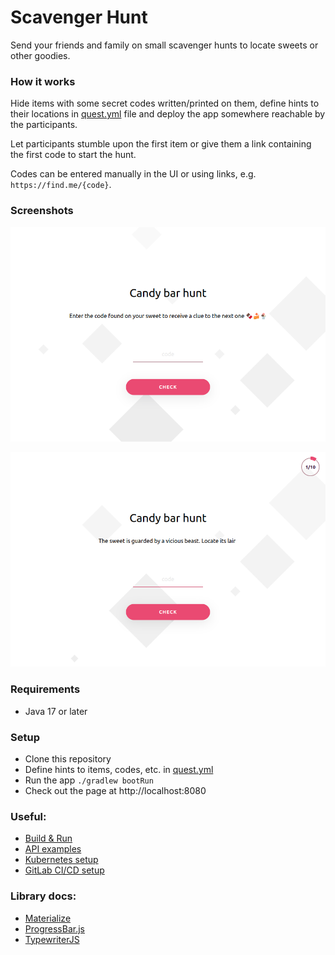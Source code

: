 # Scavenger Hunt

Send your friends and family on small scavenger hunts to locate sweets or other goodies.

### How it works

Hide items with some secret codes written/printed on them, define hints to their locations in
[quest.yml](src/main/resources/quest.yml) file and deploy the app somewhere reachable by the
participants.

Let participants stumble upon the first item or give them a link containing the first code to start the hunt.

Codes can be entered manually in the UI or using links, e.g. `https://find.me/{code}`.

### Screenshots

![UI screenshot](doc/images/ui-example-1.png)

![UI screenshot](doc/images/ui-example-2.png)

### Requirements

* Java 17 or later

### Setup

* Clone this repository
* Define hints to items, codes, etc. in [quest.yml](src/main/resources/quest.yml)
* Run the app `./gradlew bootRun`
* Check out the page at http://localhost:8080

### Useful:

* [Build & Run](doc/build-and-run.md)
* [API examples](doc/api-call-examples.md)
* [Kubernetes setup](doc/kubernetes-setup.md)
* [GitLab CI/CD setup](doc/gitlab-setup.md)

### Library docs:

* [Materialize](https://materializecss.com)
* [ProgressBar.js](https://kimmobrunfeldt.github.io/progressbar.js)
* [TypewriterJS](https://safi.me.uk/typewriterjs)
